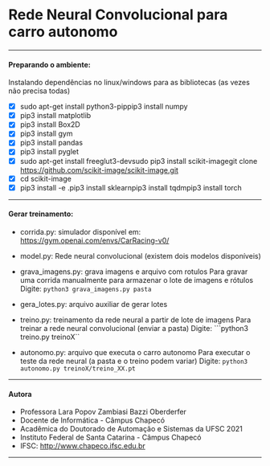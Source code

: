 # Rede Neural Convolucional para carro autonomo
-------------------------------------------------------------------------------------------------
#### Preparando o ambiente:
Instalando dependências no linux/windows para as bibliotecas (as vezes não precisa todas)

- [x] sudo apt-get install python3-pippip3 install numpy
- [x] pip3 install matplotlib
- [x] pip3 install Box2D 
- [x] pip3 install gym
- [x] pip3 install pandas 
- [x] pip3 install pyglet
- [x] sudo apt-get install freeglut3-devsudo pip3 install scikit-imagegit clone https://github.com/scikit-image/scikit-image.git
- [x] cd scikit-image
- [x] pip3 install -e .pip3 install sklearnpip3 install tqdmpip3 install torch
-------------------------------------------------------------------------------------------------
#### Gerar treinamento:

- corrida.py: simulador disponível em: https://gym.openai.com/envs/CarRacing-v0/

- model.py: Rede neural convolucional (existem dois modelos disponíveis)

- grava_imagens.py: grava imagens e arquivo com rotulos
    Para gravar uma corrida manualmente para armazenar o lote de imagens e rótulos 
    Digite: ```python3 grava_imagens.py pasta```

- gera_lotes.py: arquivo auxiliar de gerar lotes

- treino.py: treinamento da rede neural a partir de lote de imagens
    Para treinar a rede neural convolucional (enviar a pasta)
    Digite: ```python3 treino.py treinoX``
  
- autonomo.py: arquivo que executa o carro autonomo
    Para executar o teste da rede neural (a pasta e o treino podem variar)
    Digite: ```python3 autonomo.py treinoX/treino_XX.pt```

-------------------------------------------------------------------------------------------------
#### Autora
- Professora Lara Popov Zambiasi Bazzi Oberderfer
- Docente de Informática - Câmpus Chapecó
- Acadêmica do Doutorado de Automação e Sistemas da UFSC 2021  
- Instituto Federal de Santa Catarina - Câmpus Chapecó
- IFSC: http://www.chapeco.ifsc.edu.br
-------------------------------------------------------------------------------------------------
